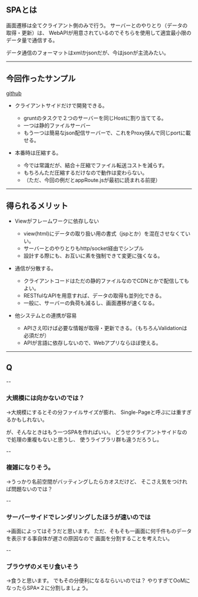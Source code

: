 
## SPAとは

画面遷移は全てクライアント側のみで行う。
サーバーとのやりとり（データの取得・更新）は、
WebAPIが用意されているのでそちらを使用して適宜最小限のデータ量で通信する。

データ通信のフォーマットはxmlかjsonだが、今はjsonが主流みたい。

---

## 今回作ったサンプル

[github](https://github.com/uryyyyyyy/simpleWebDevTool)

* クライアントサイドだけで開発できる。
	- gruntのタスクで２つのサーバーを同じHostに割り当ててる。
	- 一つは静的ファイルサーバー
	- もう一つは簡易なjson配信サーバーで、これをProxy挟んで同じportに載せる。

* 本番時は圧縮する。
	- 今では常識だが、結合＋圧縮でファイル転送コストを減らす。
	- もちろんただ圧縮するだけなので動作は変わらない。
	- （ただ、今回の例だとappRoute.jsが最初に読まれる前提）

---

## 得られるメリット

* Viewがフレームワークに依存しない
	- view(html)にデータの取り扱い用の書式（jspとか）を混在させなくていい。
	- サーバーとのやりとりもhttp/socket経由でシンプル
	- 設計する際にも、お互いに素を強制できて変更に強くなる。

* 通信が分散する。
	- クライアントコードはただの静的ファイルなのでCDNとかで配信してもよい。
	- RESTfulなAPIを用意すれば、データの取得も並列化できる。
	- 一般に、サーバーの負荷も減るし、画面遷移が速くなる。

* 他システムとの連携が容易
	- APIさえ叩けば必要な情報が取得・更新できる。（もちろんValidationは必須だが）
	- APIが言語に依存しないので、Webアプリならほぼ使える。

---

## Q

--

### 大規模には向かないのでは？

→大規模にするとその分ファイルサイズが膨れ、
Single-Pageと呼ぶには重すぎるかもしれない。

が、そんなときはもう一つSPAを作ればいい。
どうせクライアントサイドなので処理の重複もないと思うし、
使うライブラリ群も違うだろうし。

--

### 複雑になりそう。

→うっかり名前空間がバッティングしたらカオスだけど、
そこさえ気をつければ問題ないのでは？

--

### サーバーサイドでレンダリングしたほうが速いのでは

→画面によってはそうだと思います。
ただ、そもそも一画面に何千件ものデータを表示する事自体が遅さの原因なので
画面を分割することを考えたい。

--

### ブラウザのメモリ食いそう

→食うと思います。
でもその分便利になるならいいのでは？
やりすぎてOoMになったらSPA×２に分割しましょう。


